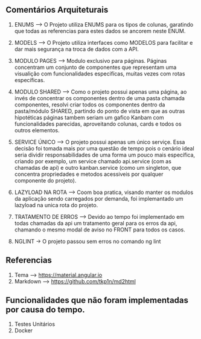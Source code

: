 ## Comentários Arquiteturais
1) ENUMS --> O Projeto utiliza ENUMS para os tipos de colunas, garatindo que todas as referencias para estes dados se ancorem neste ENUM.

2) MODELS --> O Projeto utiliza interfaces como MODELOS para facilitar e dar mais segurança na troca de dados com a API.

3) MODULO PAGES --> Modulo exclusivo para páginas. Páginas concentram um conjunto de componentes que representam uma visualição com funcionalidades especifícas, muitas vezes com rotas específicas.

4) MODULO SHARED --> Como o projeto possui apenas uma página, ao invés de concentrar os componentes dentro de uma pasta chamada componentes, resolvi criar todos os componentes dentro da pasta/módulo SHARED, partindo do ponto de vista em que as outras hipotéticas páginas tambem seriam um gafico Kanbam com funcionalidades parecidas, aproveitando colunas, cards e todos os outros elementos.

5) SERVICE ÚNICO --> O projeto possui apenas um único serviçe. Essa decisão foi tomada mais por uma questão de tempo pois o cenário ideal seria dividir responsabilidades de uma forma um pouco mais específica, criando por exemplo, um service chamado api.service (com as chamadas de api) e outro kanban.service (como um singleton, que concentra propriedades e metodos acessiveis por qualquer componente do projeto).

6) LAZYLOAD NA ROTA  --> Coom boa pratica, visando manter os modulos da aplicação sendo carregados por demanda, foi implemantado um lazyload na unica rota do projeto.

7) TRATAMENTO DE ERROS --> Devido ao tempo foi implementado em todas chamadas da api um tratamento geral para os erros da api, chamando o mesmo modal de aviso no FRONT para todos os casos.

7) NGLINT -> O projeto passou sem erros no comando ng lint

## Referencias
1) Tema    --> https://material.angular.io
2) Markdown --> https://github.com/tkp1n/md2html

## Funcionalidades que não foram implementadas por causa do tempo. 
 1) Testes Unitários
 2) Docker